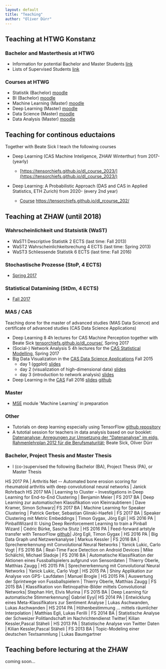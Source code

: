 ```yaml
---
layout: default
title: "Teaching"
author: "Oliver Dürr"
---
```


## Teaching at HTWG Konstanz

### Bachelor and Masterthesis at HTWG
* Information for potential Bachelor and Master Students [link](https://oduerr.github.io/teaching/bama/) 
* Lists of Supervised Students [link](https://oduerr.github.io/teaching/bama/bama_htwg.html)

### Courses at HTWG
* Statistik (Bachelor)  [moodle](https://moodle.htwg-konstanz.de/moodle/course/view.php?id=3632)
* BI (Bachelor) [moodle](https://moodle.htwg-konstanz.de/moodle/course/view.php?id=1296)
* Machine Learning (Master) [moodle](https://moodle.htwg-konstanz.de/moodle/course/view.php?id=1330)
* Deep Learning (Master) [moodle](https://moodle.htwg-konstanz.de/moodle/course/view.php?id=3032)
* Data Science (Master) [moodle](https://moodle.htwg-konstanz.de/moodle/course/view.php?id=3370)
* Data Analysis (Master) [moodle](https://moodle.htwg-konstanz.de/moodle/course/view.php?id=2564)

## Teaching for continous eductaions
Together with Beate Sick I teach the following courses

* Deep Learning (CAS Machine Inteligence, ZHAW Winterthur) from 2017- (yearly)
  * [https://tensorchiefs.github.io/dl_course_2023/](https://tensorchiefs.github.io/dl_course_2023/) 

*  Deep Learning: A Probabilistic Approach (DAS and CAS in Applied Statistics, ETH Zurich) from 2020- (every 2nd year)
   * [Course](https://www.vorlesungen.ethz.ch/Vorlesungsverzeichnis/lerneinheit.view?lerneinheitId=163848&semkez=2022W&lang=en) https://tensorchiefs.github.io/dl_rcourse_202/


## Teaching at ZHAW (until 2018)

### Wahrscheinlichkeit und Statsistik (WaST)
* WaST1 Descriptive Statistik 2 ECTS (last time: Fall 2013)
* WaST2 Wahrscheinlichkeitsrechung 4 ECTS (last time: Spring 2013)
* WaST3 Schliessende Statistik 6 ECTS (last time: Fall 2016)

### Stochastische Prozesse (StoP, 4 ECTS)
* [Spring 2017](https://home.zhaw.ch/~dueo/stop/)

### Statistical Datamining (StDm, 4 ECTS)
* [Fall 2017](https://home.zhaw.ch/~dueo/stdm/)

### MAS / CAS 
Teaching done for the master of advanced studies (MAS Data Science) and certificate of advanced studies (CAS Data Science Applications)

* Deep Learning 8 4h lectures for CAS Machine Perception together with Beate Sick [tensorchiefs.github.io/dl_course/](https://tensorchiefs.github.io/dl_course/), Spring 2017
* (Social-) Network Analysis 5 4h lectures for the [CAS Statistical Modelling](https://weiterbildung.zhaw.ch/de/school-of-engineering/programm/cas-statistical-modelling.html), Spring 2017
* Big Data Visualization in the [CAS Data Science Applications](http://www.weiterbildung.zhaw.ch/de/school-of-engineering/programm/cas-data-science-applications.html) Fall 2015
  + day 1 (ggplot) [slides](https://www.dropbox.com/s/ekhy8zx0vs0wz84/big_data_vis_day1.pdf?dl=1)
  + day 2 (visualization of high-dimensional data) [slides](https://www.dropbox.com/s/yf7lwr2p7jhufqh/big_data_vis_day2.pdf?dl=1)
  + day 3 (introduction to network analysis) [slides](https://www.dropbox.com/s/alzqatgd3jaocuj/big_data_vis_day3.pdf?dl=1)
* Deep Learning in the [CAS](http://www.weiterbildung.zhaw.ch/de/school-of-engineering/programm/cas-data-science-applications.html) Fall 2016 [slides](https://www.dropbox.com/s/ebh3jlbmicfext2/Deep_Learning_CAS.pdf?dl=1) [github](https://github.com/oduerr/dl_cas)


### Master
* [MSE](http://www.msengineering.ch/) module 'Machine Learning' in preparation

### Other 
* Tutorials on deep learning especially using TensorFlow [github repository](https://github.com/oduerr/dl_tutorial)
* A tutotial session for teachers in data analysis based on our booklet: [Datenanalyse; Anregungen zur Umsetzung der "Datenanalyse" im eidg. Rahmenlehrplan 2012 für die Berufsmaturität](https://dl.dropboxusercontent.com/u/9154523/paper/bms-broschuere-datenanalyse-sick-d%C3%BCrr.pdf); Beate Sick, Oliver Dürr

### Bachelor, Project Thesis and Master Thesis
* I (co-)supervised the following Bachelor (BA), Project Thesis (PA), or Master Thesis

HS 2017 PA | Arthritis Net -- Automated bone erosion scoring for rheumatoid arthritis with deep convolutional neural networks | Janick Rohrbach
HS 2017 MA | Learning to Cluster – Investigations in Deep Learning for End-to-End Clustering | Benjamin Meier | 
FS 2017 BA | Deep Learning zur automatischen Klassifikation von Kleinraubtieren  | Dave Kramer, Simon Schwarz| 
FS 2017 BA | Machine Learning for Speaker Clustering  | Patrick Gerber, Sebastian Glinski-Haefeli | 
FS 2017 BA | Speaker Clustering mit Metric Embeddings | Timon Gygax, Jörg Egli |
HS 2016 PA | PinballWizard II: Using Deep Reinforcement Learning to train a Pinball Wizard | Cédric Bürke, Sascha Stutz |
HS 2016 PA | Feed-forward artstyle transfer with TensorFlow [github](https://github.com/tgyg-jegli/tf_texture_net)| Jörg Egli, Timon Gygax |
HS 2016 PA | Big Data Graph und Netzwerkanalyse | Markus Kessler  |
FS 2016 BA | Sprechererkennung mit Convolutional Neural Networks | Yanick Lukic, Carlo Vogt |
FS 2016 BA | Real-Time Face Detection on Android Devices | Mike Schälchli, Michael Sladoje  |
FS 2016 BA | Automatische Klassifikation der Aktionen eines Fussballspielers aufgrund von Sensordaten | Thierry Oberle, Matthias Zaugg  |
HS 2015 PA | Sprechererkennung mit Convolutional Neural Networks | Yanick Lukic, Carlo Vogt |
HS 2015 PA | Shiny Applikation zur Analyse von GPS- Laufdaten | Manuel Brogle |
HS 2015 PA | Auswertung der Sprintwege von Fussballspielern | Thierry Oberle, Matthias Zaugg |
FS 2015 BA | Klassifikation von Retinopathie-Bilder mittels Convolutional Networks| Stephan Hirt, Elvis Murina |
FS 2015 BA | Deep Learning für automatische Stimmerkennung| Gabriel Eyyi|
HS 2014 PA | Entwicklung eines Meta-Klassifikators zur Sentiment Analyse | Lukas Aschwanden, Lukas Aschwanden |
HS 2014 PA | Höhenbestimmung ... mittels räumlicher Interpolation | Matthias Egli, Lukas Ferilli |
FS 2014 BA | Statistische Analyse der Schweizer Politlandschaft im Nachrichtendienst Twitter| Kilian Kessler,Pascal Stäheli |
HS 2013 PA | Statistische Analyse von Twitter Daten | Kilian Kessler,Pascal Stäheli |
FS 2013 BA | Topic-Modeling einer deutschen Textsammlung | Lukas Baumgartner

## Teaching before lecturing at the ZHAW
coming soon...

